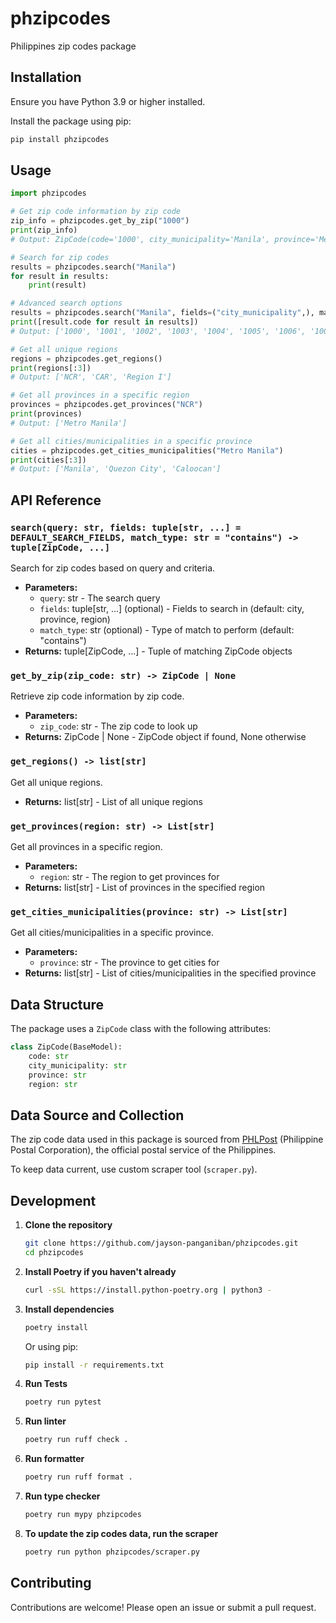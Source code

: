 # phzipcodes

Philippines zip codes package

## Installation

Ensure you have Python 3.9 or higher installed.

Install the package using pip:

```bash
pip install phzipcodes
```

## Usage

```python
import phzipcodes

# Get zip code information by zip code
zip_info = phzipcodes.get_by_zip("1000")
print(zip_info)
# Output: ZipCode(code='1000', city_municipality='Manila', province='Metro Manila', region='NCR')

# Search for zip codes
results = phzipcodes.search("Manila")
for result in results:
    print(result)

# Advanced search options
results = phzipcodes.search("Manila", fields=("city_municipality",), match_type="exact")
print([result.code for result in results])
# Output: ['1000', '1001', '1002', '1003', '1004', '1005', '1006', '1007', '1008']

# Get all unique regions
regions = phzipcodes.get_regions()
print(regions[:3])
# Output: ['NCR', 'CAR', 'Region I']

# Get all provinces in a specific region
provinces = phzipcodes.get_provinces("NCR")
print(provinces)
# Output: ['Metro Manila']

# Get all cities/municipalities in a specific province
cities = phzipcodes.get_cities_municipalities("Metro Manila")
print(cities[:3])
# Output: ['Manila', 'Quezon City', 'Caloocan']

```

## API Reference

### `search(query: str, fields: tuple[str, ...] = DEFAULT_SEARCH_FIELDS, match_type: str = "contains") -> tuple[ZipCode, ...]`

Search for zip codes based on query and criteria.

- **Parameters:**
  - `query`: str - The search query
  - `fields`: tuple[str, ...] (optional) - Fields to search in (default: city, province, region)
  - `match_type`: str (optional) - Type of match to perform (default: "contains")
- **Returns:** tuple[ZipCode, ...] - Tuple of matching ZipCode objects

### `get_by_zip(zip_code: str) -> ZipCode | None`

Retrieve zip code information by zip code.

- **Parameters:**
  - `zip_code`: str - The zip code to look up
- **Returns:** ZipCode | None - ZipCode object if found, None otherwise

### `get_regions() -> list[str]`

Get all unique regions.

- **Returns:** list[str] - List of all unique regions

### `get_provinces(region: str) -> List[str]`

Get all provinces in a specific region.

- **Parameters:**
  - `region`: str - The region to get provinces for
- **Returns:** list[str] - List of provinces in the specified region

### `get_cities_municipalities(province: str) -> List[str]`

Get all cities/municipalities in a specific province.

- **Parameters:**
  - `province`: str - The province to get cities for
- **Returns:** list[str] - List of cities/municipalities in the specified province

## Data Structure

The package uses a `ZipCode` class with the following attributes:

```python
class ZipCode(BaseModel):
    code: str
    city_municipality: str
    province: str
    region: str
```

## Data Source and Collection

The zip code data used in this package is sourced from [PHLPost](https://phlpost.gov.ph/) (Philippine Postal Corporation), the official postal service of the Philippines.

To keep data current, use custom scraper tool (`scraper.py`).

## Development

1. **Clone the repository**

   ```bash
   git clone https://github.com/jayson-panganiban/phzipcodes.git
   cd phzipcodes
   ```

2. **Install Poetry if you haven't already**

   ```bash
   curl -sSL https://install.python-poetry.org | python3 -
   ```

3. **Install dependencies**

   ```bash
   poetry install
   ```

   Or using pip:

   ```bash
   pip install -r requirements.txt
   ```

4. **Run Tests**

   ```bash
   poetry run pytest
   ```

5. **Run linter**

   ```bash
   poetry run ruff check .
   ```

6. **Run formatter**

   ```bash
   poetry run ruff format .
   ```

7. **Run type checker**

   ```bash
   poetry run mypy phzipcodes
   ```

8. **To update the zip codes data, run the scraper**

   ```bash
   poetry run python phzipcodes/scraper.py
   ```

## Contributing

Contributions are welcome! Please open an issue or submit a pull request.
